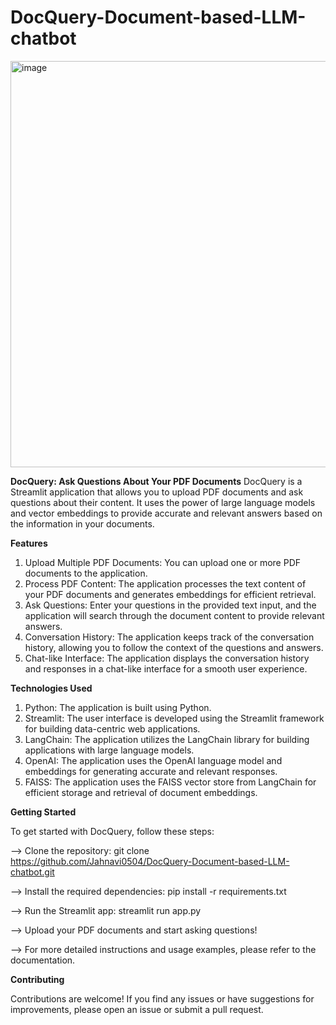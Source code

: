 # DocQuery-Document-based-LLM-chatbot

<img width="650" alt="image" src="https://github.com/Jahnavi0504/DocQuery-Document-based-LLM-chatbot/assets/131334203/0189b26f-1850-44ec-bd24-c4ed38e1e69b">


**DocQuery: Ask Questions About Your PDF Documents**
DocQuery is a Streamlit application that allows you to upload PDF documents and ask questions about their content. It uses the power of large language models and vector embeddings to provide accurate and relevant answers based on the information in your documents.

**Features**
1) Upload Multiple PDF Documents: You can upload one or more PDF documents to the application.
2) Process PDF Content: The application processes the text content of your PDF documents and generates embeddings for efficient retrieval.
3) Ask Questions: Enter your questions in the provided text input, and the application will search through the document content to provide relevant answers.
4) Conversation History: The application keeps track of the conversation history, allowing you to follow the context of the questions and answers.
5) Chat-like Interface: The application displays the conversation history and responses in a chat-like interface for a smooth user experience.

**Technologies Used**
1) Python: The application is built using Python.
2) Streamlit: The user interface is developed using the Streamlit framework for building data-centric web applications.
3) LangChain: The application utilizes the LangChain library for building applications with large language models.
4) OpenAI: The application uses the OpenAI language model and embeddings for generating accurate and relevant responses.
5) FAISS: The application uses the FAISS vector store from LangChain for efficient storage and retrieval of document embeddings.

**Getting Started**

To get started with DocQuery, follow these steps:

--> Clone the repository: git clone https://github.com/Jahnavi0504/DocQuery-Document-based-LLM-chatbot.git

--> Install the required dependencies: pip install -r requirements.txt

--> Run the Streamlit app: streamlit run app.py

--> Upload your PDF documents and start asking questions!

--> For more detailed instructions and usage examples, please refer to the documentation.

**Contributing**

Contributions are welcome! If you find any issues or have suggestions for improvements, please open an issue or submit a pull request.

